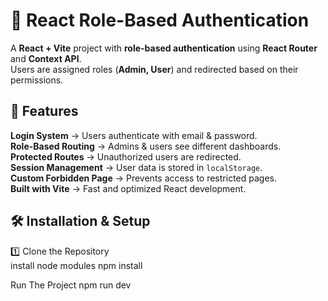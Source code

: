 # 🔐 React Role-Based Authentication

A **React + Vite** project with **role-based authentication** using **React Router** and **Context API**.  
Users are assigned roles (**Admin, User**) and redirected based on their permissions.

## 🚀 Features
**Login System** → Users authenticate with email & password.  
**Role-Based Routing** → Admins & users see different dashboards.  
**Protected Routes** → Unauthorized users are redirected.  
**Session Management** → User data is stored in `localStorage`.  
**Custom Forbidden Page** → Prevents access to restricted pages.  
**Built with Vite** → Fast and optimized React development.  


## 🛠 Installation & Setup
1️⃣ Clone the Repository  
install node modules
npm install 

Run The Project
npm run dev



